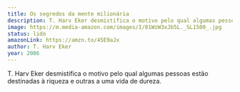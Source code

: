 ```yaml
---
title: Os segredos da mente milionária
description: T. Harv Eker desmistifica o motivo pelo qual algumas pessoas estão destinadas à riqueza e outras a uma vida de dureza.
image: https://m.media-amazon.com/images/I/81WzW3xJb5L._SL1500_.jpg
status: lido
amazonLink: https://amzn.to/45E9aJx
author: T. Harv Eker
year: 2006
---
```


T. Harv Eker desmistifica o motivo pelo qual algumas pessoas estão destinadas à riqueza e outras a uma vida de dureza.